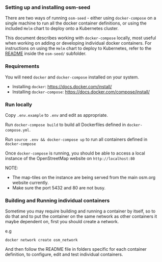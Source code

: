 ### Setting up and installing osm-seed

There are two ways of running `osm-seed` - either using `docker-compose` on a single machine to run all the docker container definitions, or using the included `Helm` chart to deploy onto a Kubernetes cluster.

This document describes working with `docker-compose` locally, most useful when working on adding or developing individual docker containers. For instructions on using the `Helm` chart to deploy to Kubernetes, refer to the [README](osm-seed/README.md) inside the `osm-seed/` subfolder.

### Requirements

You will need `docker` and `docker-compose` installed on your system.

  - Installing `docker`: https://docs.docker.com/install/
  - Installing `docker-compose`: https://docs.docker.com/compose/install/

### Run locally

Copy `.env.example` to `.env` and edit as appropriate. 

Run `docker-compose build` to build all Dockerfiles defined in `docker-compose.yml`.

Run `source .env && docker-compose up` to run all containers defined in `docker-compose`

Once `docker-compose` is running, you should be able to access a local instance of the OpenStreetMap website on `http://localhost:80`

NOTE: 
 
 - The map-tiles on the instance are being served from the main osm.org website currently. 
 - Make sure the port 5432 and 80 are not busy.

### Building and Running individual containers

Sometime you may require building and running a container by itself, so to do that and to put the container on the same network as other containers it maybe dependent on, first you should create a network.

e.g

```
docker network create osm_network

```

And then follow the README file in folders specific for each container definition, to configure, edit and test individual containers. 
